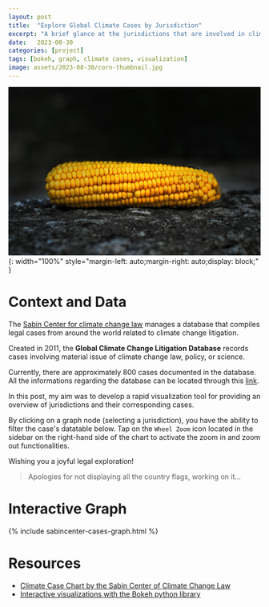 ```yaml
---
layout: post
title:  "Explore Global Climate Cases by Jurisdiction"
excerpt: "A brief glance at the jurisdictions that are involved in climate change litigation, based on the cases recorded in the Sabin Center database"
date:   2023-08-30
categories: [project]
tags: [bokeh, graph, climate cases, visualization]
image: assets/2023-08-30/corn-thumbnail.jpg
---
```


![Corn photo](/assets/2023-08-30/corn.jpg){: width="100%" style="margin-left: auto;margin-right: auto;display: block;"  }

# Context and Data
The [Sabin Center for climate change law](https://climate.law.columbia.edu/) manages a database that compiles legal cases from around the world related to climate change litigation.

Created in 2011, the **Global Climate Change Litigation Database** records cases involving material issue of climate change law, policy, or science.

Currently, there are approximately 800 cases documented in the database. All the informations regarding the database can be located through this [link](https://climatecasechart.com/about/).

In this post, my aim was to develop a rapid visualization tool for providing an overview of jurisdictions and their corresponding cases.

By clicking on a graph node (selecting a jurisdiction), you have the ability to filter the case's datatable below.
Tap on the `Wheel Zoom` icon located in the sidebar on the right-hand side of the chart to activate the zoom in and zoom out functionalities.

Wishing you a joyful legal exploration!

> Apologies for not displaying all the country flags, working on it...

# Interactive Graph

{% include sabincenter-cases-graph.html %}

# Resources
* [Climate Case Chart by the Sabin Center of Climate Change Law](https://climatecasechart.com)
* [Interactive visualizations with the Bokeh python library](https://bokeh.org/)